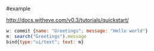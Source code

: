 #example

http://docs.witheve.com/v0.3/tutorials/quickstart/
```javascript
w: commit {name: "Greetings"; message: "Hello world"}
m: search("Greetings").message
bind{type:"ui/text"; text: m}

```
